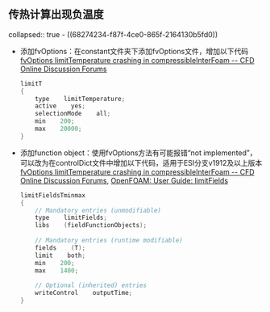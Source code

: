 ## 传热计算出现负温度
collapsed:: true
	- ((68274234-f87f-4ce0-865f-2164130b5fd0))
- 添加fvOptions：在constant文件夹下添加fvOptions文件，增加以下代码 [fvOptions limitTemperature crashing in compressibleInterFoam -- CFD Online Discussion Forums](https://www.cfd-online.com/Forums/openfoam-solving/216279-fvoptions-limittemperature-crashing-compressibleinterfoam.html)
  ``` c++
  limitT
  {
      type    limitTemperature;
      active    yes;     
      selectionMode    all;   
      min    200;            
      max    20000;   
  }
  ```
- 添加function object：使用fvOptions方法有可能报错“not implemented”，可以改为在controlDict文件中增加以下代码，适用于ESI分支v1912及以上版本 [fvOptions limitTemperature crashing in compressibleInterFoam -- CFD Online Discussion Forums](https://www.cfd-online.com/Forums/openfoam-solving/216279-fvoptions-limittemperature-crashing-compressibleinterfoam.html), [OpenFOAM: User Guide: limitFields](https://www.openfoam.com/documentation/guides/latest/doc/guide-fos-field-limitFields.html)
  ``` c++
  limitFieldsTminmax
  {
      // Mandatory entries (unmodifiable)
      type    limitFields;
      libs    (fieldFunctionObjects);
      
      // Mandatory entries (runtime modifiable)
      fields    (T);
      limit    both;
      min    200;
      max    1400;
      
      // Optional (inherited) entries
      writeControl    outputTime;
  }
  ```